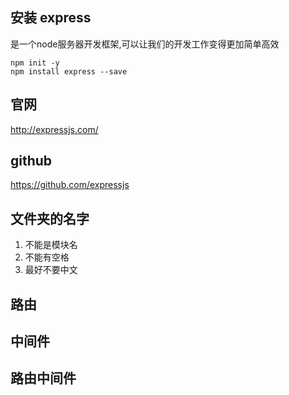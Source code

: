 ## 安装 express
是一个node服务器开发框架,可以让我们的开发工作变得更加简单高效
```
npm init -y
npm install express --save
```
## 官网
http://expressjs.com/
## github
https://github.com/expressjs

## 文件夹的名字
1. 不能是模块名
2. 不能有空格
3. 最好不要中文

## 路由
## 中间件
## 路由中间件